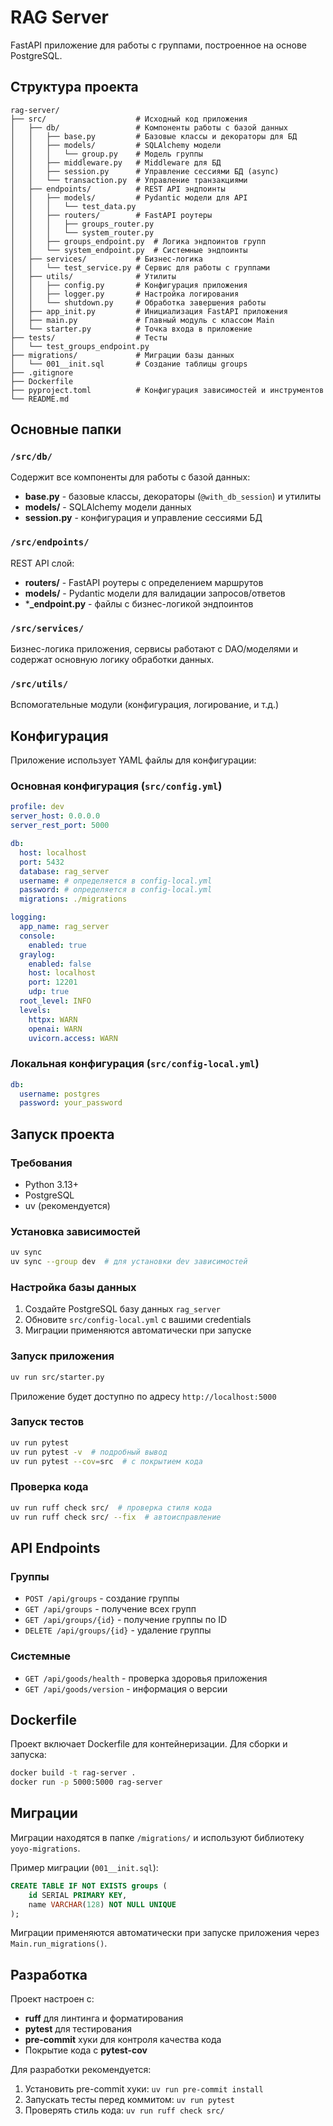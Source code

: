 # RAG Server

FastAPI приложение для работы с группами, построенное на основе PostgreSQL.

## Структура проекта

```
rag-server/
├── src/                    # Исходный код приложения
│   ├── db/                 # Компоненты работы с базой данных
│   │   ├── base.py         # Базовые классы и декораторы для БД
│   │   ├── models/         # SQLAlchemy модели
│   │   │   └── group.py    # Модель группы
│   │   ├── middleware.py   # Middleware для БД
│   │   ├── session.py      # Управление сессиями БД (async)
│   │   └── transaction.py  # Управление транзакциями
│   ├── endpoints/          # REST API эндпоинты
│   │   ├── models/         # Pydantic модели для API
│   │   │   └── test_data.py
│   │   ├── routers/        # FastAPI роутеры
│   │   │   ├── groups_router.py
│   │   │   └── system_router.py
│   │   ├── groups_endpoint.py  # Логика эндпоинтов групп
│   │   └── system_endpoint.py  # Системные эндпоинты
│   ├── services/           # Бизнес-логика
│   │   └── test_service.py # Сервис для работы с группами
│   ├── utils/              # Утилиты
│   │   ├── config.py       # Конфигурация приложения
│   │   ├── logger.py       # Настройка логирования
│   │   └── shutdown.py     # Обработка завершения работы
│   ├── app_init.py         # Инициализация FastAPI приложения
│   ├── main.py             # Главный модуль с классом Main
│   └── starter.py          # Точка входа в приложение
├── tests/                  # Тесты
│   └── test_groups_endpoint.py
├── migrations/             # Миграции базы данных
│   └── 001__init.sql       # Создание таблицы groups
├── .gitignore
├── Dockerfile
├── pyproject.toml          # Конфигурация зависимостей и инструментов
└── README.md
```

## Основные папки

### `/src/db/`
Содержит все компоненты для работы с базой данных:
- **base.py** - базовые классы, декораторы (`@with_db_session`) и утилиты
- **models/** - SQLAlchemy модели данных
- **session.py** - конфигурация и управление сессиями БД

### `/src/endpoints/`
REST API слой:
- **routers/** - FastAPI роутеры с определением маршрутов
- **models/** - Pydantic модели для валидации запросов/ответов
- ***_endpoint.py** - файлы с бизнес-логикой эндпоинтов

### `/src/services/`
Бизнес-логика приложения, сервисы работают с DAO/моделями и содержат основную логику обработки данных.

### `/src/utils/`
Вспомогательные модули (конфигурация, логирование, и т.д.)

## Конфигурация

Приложение использует YAML файлы для конфигурации:

### Основная конфигурация (`src/config.yml`)
```yaml
profile: dev
server_host: 0.0.0.0
server_rest_port: 5000

db:
  host: localhost
  port: 5432
  database: rag_server
  username: # определяется в config-local.yml
  password: # определяется в config-local.yml
  migrations: ./migrations

logging:
  app_name: rag_server
  console:
    enabled: true
  graylog:
    enabled: false
    host: localhost
    port: 12201
    udp: true
  root_level: INFO
  levels:
    httpx: WARN
    openai: WARN
    uvicorn.access: WARN
```

### Локальная конфигурация (`src/config-local.yml`)
```yaml
db:
  username: postgres
  password: your_password
```

## Запуск проекта

### Требования
- Python 3.13+
- PostgreSQL
- uv (рекомендуется)

### Установка зависимостей
```bash
uv sync
uv sync --group dev  # для установки dev зависимостей
```

### Настройка базы данных
1. Создайте PostgreSQL базу данных `rag_server`
2. Обновите `src/config-local.yml` с вашими credentials
3. Миграции применяются автоматически при запуске

### Запуск приложения
```bash
uv run src/starter.py
```

Приложение будет доступно по адресу `http://localhost:5000`

### Запуск тестов
```bash
uv run pytest
uv run pytest -v  # подробный вывод
uv run pytest --cov=src  # с покрытием кода
```

### Проверка кода
```bash
uv run ruff check src/  # проверка стиля кода
uv run ruff check src/ --fix  # автоисправление
```

## API Endpoints

### Группы
- `POST /api/groups` - создание группы
- `GET /api/groups` - получение всех групп
- `GET /api/groups/{id}` - получение группы по ID
- `DELETE /api/groups/{id}` - удаление группы

### Системные
- `GET /api/goods/health` - проверка здоровья приложения
- `GET /api/goods/version` - информация о версии

## Dockerfile

Проект включает Dockerfile для контейнеризации. Для сборки и запуска:

```bash
docker build -t rag-server .
docker run -p 5000:5000 rag-server
```

## Миграции

Миграции находятся в папке `/migrations/` и используют библиотеку `yoyo-migrations`.

Пример миграции (`001__init.sql`):
```sql
CREATE TABLE IF NOT EXISTS groups (
    id SERIAL PRIMARY KEY,
    name VARCHAR(128) NOT NULL UNIQUE
);
```

Миграции применяются автоматически при запуске приложения через `Main.run_migrations()`.

## Разработка

Проект настроен с:
- **ruff** для линтинга и форматирования
- **pytest** для тестирования
- **pre-commit** хуки для контроля качества кода
- Покрытие кода с **pytest-cov**

Для разработки рекомендуется:
1. Установить pre-commit хуки: `uv run pre-commit install`
2. Запускать тесты перед коммитом: `uv run pytest`
3. Проверять стиль кода: `uv run ruff check src/`